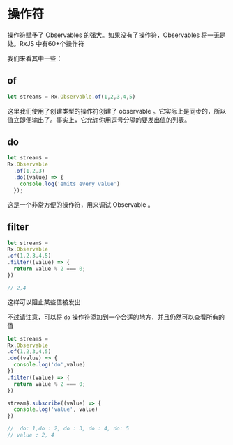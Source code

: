 # 操作符

操作符赋予了 Observables 的强大。如果没有了操作符，Observables 将一无是处。RxJS 中有60+个操作符

我们来看其中一些：

## of

```javascript
let stream$ = Rx.Observable.of(1,2,3,4,5)
```

这里我们使用了创建类型的操作符创建了 observable 。它实际上是同步的，所以值立即便输出了。事实上，它允许你用逗号分隔的要发出值的列表。

## do

```javascript
let stream$ =
Rx.Observable
  .of(1,2,3)
  .do((value) => {
    console.log('emits every value')
  });
```

这是一个非常方便的操作符，用来调试 Observable 。

## filter

```javascript
let stream$ =
Rx.Observable
.of(1,2,3,4,5)
.filter((value) => {
  return value % 2 === 0;
})

// 2,4
```

这样可以阻止某些值被发出

不过请注意，可以将 `do` 操作符添加到一个合适的地方，并且仍然可以查看所有的值

```javascript
let stream$ =
Rx.Observable
.of(1,2,3,4,5)
.do((value) => {
  console.log('do',value)
})
.filter((value) => {
  return value % 2 === 0;
})

stream$.subscribe((value) => {
  console.log('value', value)
})

//  do: 1,do : 2, do : 3, do : 4, do: 5
// value : 2, 4
```
